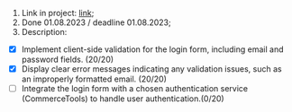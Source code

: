 1. Link in project: [link](https://github.com/users/KrKate/projects/1/views/1?pane=issue&itemId=34862439);
2. Done 01.08.2023 / deadline 01.08.2023;
3. Description:
  - [x] Implement client-side validation for the login form, including email and password fields. (20/20)
  - [x] Display clear error messages indicating any validation issues, such as an improperly formatted email. (20/20)
  - [ ] Integrate the login form with a chosen authentication service (CommerceTools) to handle user authentication.(0/20)
